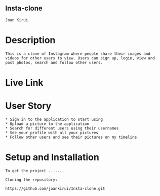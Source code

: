 ## Insta-clone
    Joan Kirui

# Description
    This is a clone of Instagram where people share their images and videos for other users to view. Users can sign up, login, view and post photos, search and follow other users.

# Live Link

# User Story
    * Sign in to the application to start using 
    * Upload a picture to the application
    * Search for different users using their usernames
    * See your profile with all your pictures
    * Follow other users and see their pictures on my timeline

# Setup and Installation
    To get the project .......

    Cloning the repository:
    
    https://github.com/joankirui/Insta-clone.git 


